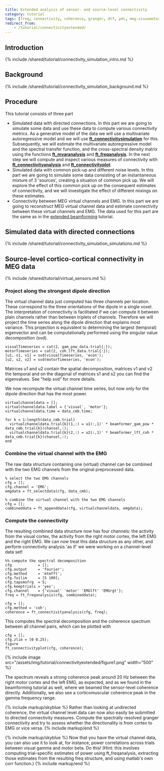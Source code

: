 ```yaml
---
title: Extended analysis of sensor- and source-level connectivity
category: tutorial
tags: [freq, connectivity, coherence, granger, dtf, pdc, meg-visuomotor151]
redirect_from:
    - /tutorial/connectivityextended/
---
```


## Introduction

{% include /shared/tutorial/connectivity_simulation_intro.md %}

## Background

{% include /shared/tutorial/connectivity_simulation_background.md %}

## Procedure

This tutorial consists of three part

- Simulated data with directed connections. In this part we are going to simulate some data and use these data to compute various connectivity metrics. As a generative model of the data we will use a multivariate autoregressive model and we will use **[ft_connectivitysimulation](/reference/ft_connectivitysimulation)** for this. Subsequently, we will estimate the multivariate autoregressive model and the spectral transfer function, and the cross-spectral density matrix using the functions **[ft_mvaranalysis](/reference/ft_mvaranalysis)** and **[ft_freqanalysis](/reference/ft_freqanalysis)**. In the next step we will compute and inspect various measures of connectivity with **[ft_connectivityanalysis](/reference/ft_connectivityanalysis)** and **[ft_connectivityplot](/reference/ft_connectivityplot)**.
- Simulated data with common pick-up and different noise levels. In this part we are going to simulate some data consisting of an instantaneous mixture of 3 'sources', creating a situation of common pick up. We will explore the effect of this common pick up on the consequent estimates of connectivity, and we will investigate the effect of different mixings on these estimates.
- Connectivity between MEG virtual channels and EMG. In this part we are going to reconstruct MEG virtual channel data and estimate connectivity between these virtual channels and EMG. The data used for this part are the same as in the [extended beamforming](/tutorial/source/beamformingextended) tutorial.

## Simulated data with directed connections

{% include /shared/tutorial/connectivity_simulation_simulations.md %}

## Source-level cortico-cortical connectivity in MEG data

{% include /shared/tutorial/virtual_sensors.md %}

### Project along the strongest dipole direction

The virtual channel data just computed has three channels per location. These correspond to the three orientations of the dipole in a single voxel. The interpretation of connectivity is facilitated if we can compute it between plain channels rather than between triplets of channels. Therefore we will project the time series along the dipole direction that explains most variance. This projection is equivalent to determining the largest (temporal) eigenvector and can be computationally performed using the singular value decomposition (svd).

    visualTimeseries = cat(2, gam_pow_data.trial{:});
    motorTimeseries = cat(2, coh_lft_data.trial{:});
    [u1, s1, v1] = svd(visualTimeseries, 'econ');
    [u2, s2, v2] = svd(motorTimeseries, 'econ');

Matrices u1 and u2 contain the spatial decomposition, matrices v1 and v2 the temporal and on the diagonal of matrices s1 and s2 you can find the eigenvalues. See "help svd" for more details.

We now recompute the virtual channel time series, but now only for the dipole direction that has the most power.

    virtualchanneldata = [];
    virtualchanneldata.label = {'visual', 'motor'};
    virtualchanneldata.time = data_cmb.time;

    for k = 1:length(data_cmb.trial)
      virtualchanneldata.trial{k}(1,:) = u1(:,1)' * beamformer_gam_pow * data_cmb.trial{k}(chansel,:);
      virtualchanneldata.trial{k}(2,:) = u2(:,1)' * beamformer_lft_coh * data_cmb.trial{k}(chansel,:);
    end

### Combine the virtual channel with the EMG

The raw data structure containing one (virtual) channel can be combined with the two EMG channels from the original preprocessed data.

    % select the two EMG channels
    cfg = [];
    cfg.channel = 'EMG';
    emgdata = ft_selectdata(cfg, data_cmb);

    % combine the virtual channel with the two EMG channels
    cfg = [];
    combineddata = ft_appenddata(cfg, virtualchanneldata, emgdata);

### Compute the connectivity

The resulting combined data structure now has four channels: the activity from the visual cortex, the activity from the right motor cortex, the left EMG and the right EMG. We can now treat this data structure as any other, and perform connectivity analysis 'as if' we were working on a channel-level data set!

    %% compute the spectral decomposition
    cfg            = [];
    cfg.output     = 'fourier';
    cfg.method     = 'mtmfft';
    cfg.foilim     = [5 100];
    cfg.tapsmofrq  = 5;
    cfg.keeptrials = 'yes';
    cfg.channel    = {'visual' 'motor' 'EMGlft' 'EMGrgt'};
    freq = ft_freqanalysis(cfg, combineddata);

    cfg = [];
    cfg.method = 'coh';
    coherence = ft_connectivityanalysis(cfg, freq);

This computes the spectral decomposition and the coherence spectrum between all channel pairs, which can be plotted with

    cfg = [];
    cfg.zlim = [0 0.25];
    figure
    ft_connectivityplot(cfg, coherence);

{% include image src="/assets/img/tutorial/connectivityextended/figure1.png" width="500" %}

The spectrum reveals a strong coherence peak around 20 Hz between the right motor cortex and the left EMG, as expected, and as we found in the beamforming tutorial as well, where we beamed the sensor-level coherence directly. Additionally, we also see a corticomuscular coherence peak in the gamma frequency range.

{% include markup/skyblue %}
Rather than looking at undirected coherence, the virtual channel level data can now also easily be submitted to directed connectivity measures. Compute the spectrally resolved granger connectivity and try to assess whether the directionality is from cortex to EMG or vice versa.
{% include markup/end %}

{% include markup/skyblue %}
Now that you have the virtual channel data, you can also use it to look at, for instance, power correlations across trials between visual gamma and motor beta. Do this! (Hint: this involves computing trial-specific estimates of power using ft_freqanalysis, extracting those estimates from the resulting freq structure, and using matlab's own corr function.)
{% include markup/end %}
